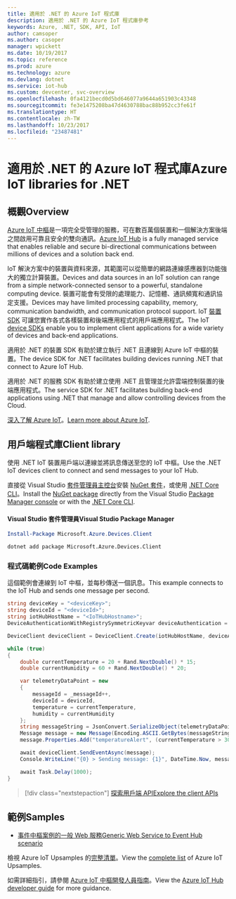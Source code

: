 ```yaml
---
title: 適用於 .NET 的 Azure IoT 程式庫
description: 適用於 .NET 的 Azure IoT 程式庫參考
keywords: Azure, .NET, SDK, API, IoT
author: camsoper
ms.author: casoper
manager: wpickett
ms.date: 10/19/2017
ms.topic: reference
ms.prod: azure
ms.technology: azure
ms.devlang: dotnet
ms.service: iot-hub
ms.custom: devcenter, svc-overview
ms.openlocfilehash: 0fa4121becd0d5bd646077a9644a651903c43348
ms.sourcegitcommit: fe3e1475208ba47d4630788bac88b952cc3fe61f
ms.translationtype: HT
ms.contentlocale: zh-TW
ms.lasthandoff: 10/23/2017
ms.locfileid: "23487481"
---
```

# <a name="azure-iot-libraries-for-net"></a><span data-ttu-id="5f4d2-104">適用於 .NET 的 Azure IoT 程式庫</span><span class="sxs-lookup"><span data-stu-id="5f4d2-104">Azure IoT libraries for .NET</span></span>

## <a name="overview"></a><span data-ttu-id="5f4d2-105">概觀</span><span class="sxs-lookup"><span data-stu-id="5f4d2-105">Overview</span></span>

<span data-ttu-id="5f4d2-106">[Azure IoT 中樞](https://azure.microsoft.com/services/iot-hub/)是一項完全受管理的服務，可在數百萬個裝置和一個解決方案後端之間啟用可靠且安全的雙向通訊。</span><span class="sxs-lookup"><span data-stu-id="5f4d2-106">[Azure IoT Hub](https://azure.microsoft.com/services/iot-hub/) is a fully managed service that enables reliable and secure bi-directional communications between millions of devices and a solution back end.</span></span>

<span data-ttu-id="5f4d2-107">IoT 解決方案中的裝置與資料來源，其範圍可以從簡單的網路連線感應器到功能強大的獨立計算裝置。</span><span class="sxs-lookup"><span data-stu-id="5f4d2-107">Devices and data sources in an IoT solution can range from a simple network-connected sensor to a powerful, standalone computing device.</span></span> <span data-ttu-id="5f4d2-108">裝置可能會有受限的處理能力、記憶體、通訊頻寬和通訊協定支援。</span><span class="sxs-lookup"><span data-stu-id="5f4d2-108">Devices may have limited processing capability, memory, communication bandwidth, and communication protocol support.</span></span> <span data-ttu-id="5f4d2-109">IoT [裝置 SDK](https://docs.microsoft.com/azure/iot-hub/iot-hub-devguide-sdks) 可讓您實作各式各樣裝置和後端應用程式的用戶端應用程式。</span><span class="sxs-lookup"><span data-stu-id="5f4d2-109">The IoT [device SDKs](https://docs.microsoft.com/azure/iot-hub/iot-hub-devguide-sdks) enable you to implement client applications for a wide variety of devices and back-end applications.</span></span>

<span data-ttu-id="5f4d2-110">適用於 .NET 的裝置 SDK 有助於建立執行 .NET 且連線到 Azure IoT 中樞的裝置。</span><span class="sxs-lookup"><span data-stu-id="5f4d2-110">The device SDK for .NET facilitates building devices running .NET that connect to Azure IoT Hub.</span></span>

<span data-ttu-id="5f4d2-111">適用於 .NET 的服務 SDK 有助於建立使用 .NET 且管理並允許雲端控制裝置的後端應用程式。</span><span class="sxs-lookup"><span data-stu-id="5f4d2-111">The service SDK for .NET facilitates building back-end applications using .NET that manage and allow controlling devices from the Cloud.</span></span>

<span data-ttu-id="5f4d2-112">[深入了解 Azure IoT](https://docs.microsoft.com/azure/iot-hub/)。</span><span class="sxs-lookup"><span data-stu-id="5f4d2-112">[Learn more about Azure IoT](https://docs.microsoft.com/azure/iot-hub/).</span></span>


## <a name="client-library"></a><span data-ttu-id="5f4d2-113">用戶端程式庫</span><span class="sxs-lookup"><span data-stu-id="5f4d2-113">Client library</span></span>

<span data-ttu-id="5f4d2-114">使用 .NET IoT 裝置用戶端以連線並將訊息傳送至您的 IoT 中樞。</span><span class="sxs-lookup"><span data-stu-id="5f4d2-114">Use the .NET IoT devices client to connect and send messages to your IoT Hub.</span></span>

<span data-ttu-id="5f4d2-115">直接從 Visual Studio [套件管理員主控台][PackageManager]安裝 [NuGet 套件]( https://www.nuget.org/packages/Microsoft.Azure.Devices.Client)，或使用 [.NET Core CLI][DotNetCLI]。</span><span class="sxs-lookup"><span data-stu-id="5f4d2-115">Install the [NuGet package]( https://www.nuget.org/packages/Microsoft.Azure.Devices.Client) directly from the Visual Studio [Package Manager console][PackageManager] or with the [.NET Core CLI][DotNetCLI].</span></span>

#### <a name="visual-studio-package-manager"></a><span data-ttu-id="5f4d2-116">Visual Studio 套件管理員</span><span class="sxs-lookup"><span data-stu-id="5f4d2-116">Visual Studio Package Manager</span></span>

```powershell
Install-Package Microsoft.Azure.Devices.Client
```

```bash
dotnet add package Microsoft.Azure.Devices.Client
```
### <a name="code-examples"></a><span data-ttu-id="5f4d2-117">程式碼範例</span><span class="sxs-lookup"><span data-stu-id="5f4d2-117">Code Examples</span></span> 

<span data-ttu-id="5f4d2-118">這個範例會連線到 IoT 中樞，並每秒傳送一個訊息。</span><span class="sxs-lookup"><span data-stu-id="5f4d2-118">This example connects to the IoT Hub and sends one message per second.</span></span>

```csharp
string deviceKey = "<deviceKey>";
string deviceId = "<deviceId>";
string iotHubHostName = "<IoTHubHostname>";
DeviceAuthenticationWithRegistrySymmetricKeyvar deviceAuthentication = new DeviceAuthenticationWithRegistrySymmetricKey(deviceId, deviceKey);

DeviceClient deviceClient = DeviceClient.Create(iotHubHostName, deviceAuthentication, TransportType.Mqtt);

while (true)
{
    double currentTemperature = 20 + Rand.NextDouble() * 15;
    double currentHumidity = 60 + Rand.NextDouble() * 20;

    var telemetryDataPoint = new
    {
        messageId = _messageId++,
        deviceId = deviceId,
        temperature = currentTemperature,
        humidity = currentHumidity
    };
    string messageString = JsonConvert.SerializeObject(telemetryDataPoint);
    Message message = new Message(Encoding.ASCII.GetBytes(messageString));
    message.Properties.Add("temperatureAlert", (currentTemperature > 30) ? "true" : "false");

    await deviceClient.SendEventAsync(message);
    Console.WriteLine("{0} > Sending message: {1}", DateTime.Now, messageString);

    await Task.Delay(1000);
}
```


> [!div class="nextstepaction"]
> [<span data-ttu-id="5f4d2-119">探索用戶端 API</span><span class="sxs-lookup"><span data-stu-id="5f4d2-119">Explore the client APIs</span></span>](/dotnet/api/overview/azure/iot/client)

## <a name="samples"></a><span data-ttu-id="5f4d2-120">範例</span><span class="sxs-lookup"><span data-stu-id="5f4d2-120">Samples</span></span>

- [<span data-ttu-id="5f4d2-121">事件中樞案例的一般 Web 服務</span><span class="sxs-lookup"><span data-stu-id="5f4d2-121">Generic Web Service to Event Hub scenario</span></span>](https://azure.microsoft.com/resources/samples/event-hubs-dotnet-importfromweb/)

<span data-ttu-id="5f4d2-122">檢視 Azure IoT Upsamples 的[完整清單](https://azure.microsoft.com/resources/samples/?platform=dotnet&service=iot-hub)。</span><span class="sxs-lookup"><span data-stu-id="5f4d2-122">View the [complete list](https://azure.microsoft.com/resources/samples/?platform=dotnet&service=iot-hub) of Azure IoT Upsamples.</span></span>

<span data-ttu-id="5f4d2-123">如需詳細指引，請參閱 [Azure IoT 中樞開發人員指南](https://docs.microsoft.com/azure/iot-hub/iot-hub-devguide)。</span><span class="sxs-lookup"><span data-stu-id="5f4d2-123">View the [Azure IoT Hub developer guide](https://docs.microsoft.com/azure/iot-hub/iot-hub-devguide) for more guidance.</span></span>

[PackageManager]: https://docs.microsoft.com/nuget/tools/package-manager-console
[DotNetCLI]: https://docs.microsoft.com/dotnet/core/tools/dotnet-add-package
